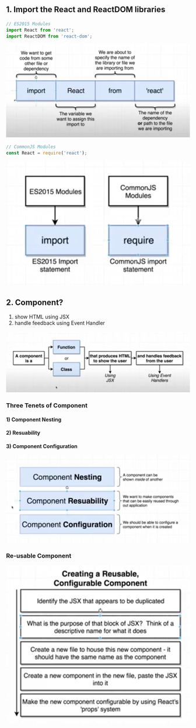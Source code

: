 ## 1. Import the React and ReactDOM libraries
```js
// ES2015 Modules
import React from 'react';
import ReactDOM from 'react-dom';
```
![](../note-images/2-10-1-import.png)

```js
// CommonJS Modules
const React = require('react');
```
![](../note-images/2-10-2-import.png)


## 2. Component?
1. show HTML using JSX
2. handle feedback using Event Handler

![](../note-images/2-11-1-component.png)

### Three Tenets of Component

#### 1) Component Nesting
#### 2) Resuability
#### 3) Component Configuration

![](../note-images/3-01-1-component.png)

### Re-usable Component
![](../note-images/3-08-1-reusableComponent.png)